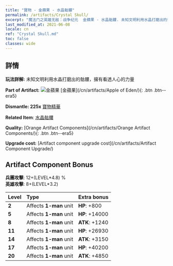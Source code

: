 ```yaml
---
title: "寶物 - 金蘋果 - 水晶骷髏"
permalink: /artifacts/Crystal Skull/
excerpt: "魔法门之英雄无敌：战争纪元  金蘋果 - 水晶骷髏. 未知文明利用水晶打磨出的骷髏，擁有看透人心的力量"
last_modified_at: 2021-06-08
locale: cn
ref: "Crystal Skull.md"
toc: false
classes: wide
---
```




## 詳情

 **玩法詳解:** 未知文明利用水晶打磨出的骷髏，擁有看透人心的力量

 **Part of Artifact:** ![金蘋果](/images/t/icon_artifact_49.png) [金蘋果](/cn/artifacts/Apple of Eden/){: .btn .btn--era5}

 **Dismantle: 225x** [寶物精華](/cn/Items/con_905/)

 **Related Item**: [水晶骷髏](/cn/Items/art_182/)

 **Quality:** [Orange Artifact Components](/cn/artifacts/Orange Artifact Components/){: .btn .btn--era5}

 **Upgrade cost:** [Artifact component upgrade cost](/cn/artifacts/Artifact Component Upgrade/)

## Artifact Component Bonus

  **兵團攻擊**: 12+(LEVEL\*4.8) %<br/>**英雄攻擊**: 8+(LEVEL\*3.2)

  |  Level  | Type |    Extra bonus  | 
  |:--------|:-----|:----------------| 
  | **2** | Affects **1-man** unit | **HP**: +800 | 
  | **5** | Affects **1-man** unit | **HP**: +14000 | 
  | **8** | Affects **1-man** unit | **ATK**: +1240 | 
  | **11** | Affects **1-man** unit | **HP**: +26930 | 
  | **14** | Affects **1-man** unit | **ATK**: +3150 | 
  | **17** | Affects **1-man** unit | **HP**: +40200 | 
  | **20** | Affects **1-man** unit | **ATK**: +4850 | 
